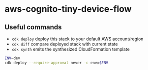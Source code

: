# aws-cognito-tiny-device-flow

## Useful commands

* `cdk deploy`      deploy this stack to your default AWS account/region
* `cdk diff`        compare deployed stack with current state
* `cdk synth`       emits the synthesized CloudFormation template

```sh
ENV=dev
cdk deploy --require-approval never -c env=$ENV
```
